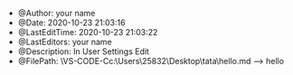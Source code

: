  * @Author: your name
 * @Date: 2020-10-23 21:03:16
 * @LastEditTime: 2020-10-23 21:03:22
 * @LastEditors: your name
 * @Description: In User Settings Edit
 * @FilePath: \VS-CODE-Cc:\Users\25832\Desktop\tata\hello.md
-->
hello